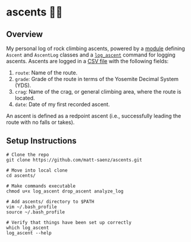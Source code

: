 # ascents :climbing_man:

## Overview

My personal log of rock climbing ascents, powered by a [module](ascent.py) defining `Ascent` and `AscentLog` classes and a [`log_ascent`](log_ascent) command for logging ascents. Ascents are logged in a [CSV file](ascents.csv) with the following fields:

1. `route`: Name of the route.
2. `grade`: Grade of the route in terms of the Yosemite Decimal System (YDS).
3. `crag`: Name of the crag, or general climbing area, where the route is located.
4. `date`: Date of my first recorded ascent.

An ascent is defined as a redpoint ascent (i.e., successfully leading the route with no falls or takes).

## Setup Instructions

```shell
# Clone the repo
git clone https://github.com/matt-saenz/ascents.git

# Move into local clone
cd ascents/

# Make commands executable
chmod u+x log_ascent drop_ascent analyze_log

# Add ascents/ directory to $PATH
vim ~/.bash_profile
source ~/.bash_profile

# Verify that things have been set up correctly
which log_ascent
log_ascent --help
```
